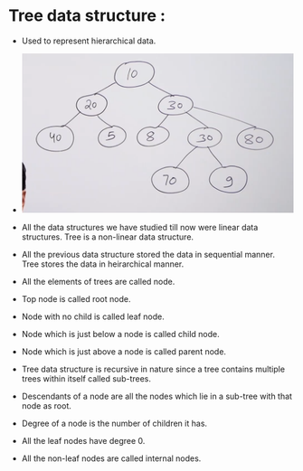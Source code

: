 # Tree data structure :

* Used to represent hierarchical data.

* ![](2022-06-17-09-59-20.png)

* All the data structures we have studied till now were linear data structures. Tree is a non-linear data structure.

* All the previous data structure stored the data in sequential manner. Tree stores the data in heirarchical manner.

* All the elements of trees are called node.

* Top node is called root node.

* Node with no child is called leaf node.

* Node which is just below a node is called child node.

* Node which is just above a node is called parent node.

* Tree data structure is recursive in nature since a tree contains multiple trees within itself called sub-trees.

* Descendants of a node are all the nodes which lie in a sub-tree with that node as root.

* Degree of a node is the number of children it has.

* All the leaf nodes have degree 0.

* All the non-leaf nodes are called internal nodes.




